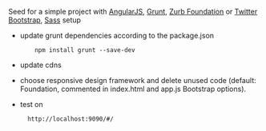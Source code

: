Seed for a simple project with [AngularJS](https://angularjs.org/), [Grunt](http://gruntjs.com/getting-started), [Zurb Foundation](http://foundation.zurb.com/) or [Twitter Bootstrap](http://getbootstrap.com/), [Sass](http://sass-lang.com/) setup

- update grunt dependencies according to the package.json

          npm install grunt --save-dev
      
- update cdns

- choose responsive design framework and delete unused code (default: Foundation, commented in index.html and app.js Bootstrap options).

- test on

		http://localhost:9090/#/